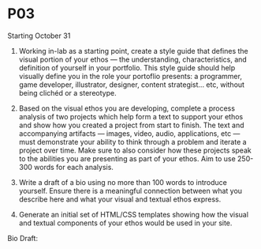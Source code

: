 # P03

Starting October 31
1. Working in-lab as a starting point, create a style guide that defines the visual portion of your ethos — the understanding, characteristics, and definition of yourself in your portfolio. This style guide should help visually define you in the role your portoflio presents: a programmer, game developer, illustrator, designer, content strategist... etc, without being clichéd or a stereotype.

2. Based on the visual ethos you are developing, complete a process analysis of two projects which help form a text to support your ethos and show how you created a project from start to finish. The text and accompanying artifacts — images, video, audio, applications, etc — must demonstrate your ability to think through a problem and iterate a project over time. Make sure to also consider how these projects speak to the abilities you are presenting as part of your ethos. Aim to use 250-300 words for each analysis.

3. Write a draft of a bio using no more than 100 words to introduce yourself. Ensure there is a meaningful connection between what you describe here and what your visual and textual ethos express.

4. Generate an initial set of HTML/CSS templates showing how the visual and textual components of your ethos would be used in your site.

Bio Draft: